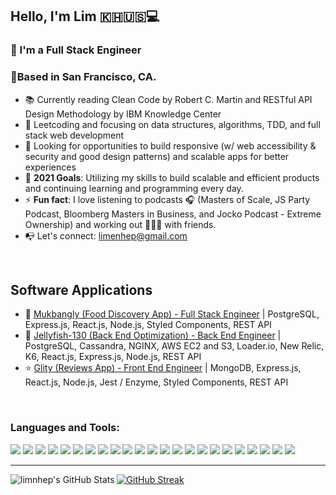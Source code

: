 ## Hello, I'm Lim 🇰🇭🇺🇸💻

### 👋 I'm a Full Stack Engineer
### 🌲Based in San Francisco, CA.



- 📚   Currently reading Clean Code by Robert C. Martin and RESTful API Design Methodology by IBM Knowledge Center
- 💫   Leetcoding and focusing on data structures, algorithms, TDD, and full stack web development
- 👀   Looking for opportunities to build responsive (w/ web accessibility & security and good design patterns) and scalable apps for better experiences
- 🥅   **2021 Goals**: Utilizing my skills to build scalable and efficient products and continuing learning and programming every day.
- ⚡    **Fun fact**: I love listening to podcasts 🎧 (Masters of Scale, JS Party Podcast, Bloomberg Masters in Business, and Jocko Podcast - Extreme Ownership) and working out 🏃🏻‍♂️ with friends.
- 📭   Let's connect: limenhep@gmail.com
<br />

## Software Applications

- 🥗 [Mukbangly (Food Discovery App) - Full Stack Engineer](https://github.com/limnhep/mukbangly) | PostgreSQL, Express.js, React.js, Node.js, Styled Components, REST API
- 🏡 [Jellyfish-130 (Back End Optimization) - Back End Engineer](https://github.com/Jellyfish-130/gallery-service) | PostgreSQL, Cassandra, NGINX, AWS EC2 and S3, Loader.io, New Relic, K6, React.js, Express.js, Node.js, REST API
- ⭐️ [Glity (Reviews App) - Front End Engineer](https://github.com/Glity/people-also-viewed) | MongoDB, Express.js, React.js, Node.js, Jest / Enzyme, Styled Components, REST API
<br />

### Languages and Tools:


![](https://img.shields.io/badge/Language-JavaScript-informational?style=plastic&logo=javascript&logoColor=white&color=blue)
![](https://img.shields.io/badge/Language-TypeScript-informational?style=plastic&logo=typescript&logoColor=white&color=blue)
![](https://img.shields.io/badge/Tools-React-informational?style=plastic&logo=react&logoColor=white&color=blue)
![](https://img.shields.io/badge/Tools-Express-informational?style=plastic&logo=express&logoColor=white&color=blue)
![](https://img.shields.io/badge/Tools-Node.js-informational?style=plastic&logo=node.js&logoColor=white&color=blue)
![](https://img.shields.io/badge/Database-PostgreSQL-informational?style=plastic&logo=postgresql&logoColor=white&color=blue)
![](https://img.shields.io/badge/Database-MongoDB-informational?style=plastic&logo=mongodb&logoColor=white&color=blue)
![](https://img.shields.io/badge/Database-MySQL-informational?style=plastic&logo=mysql&logoColor=white&color=blue)
![](https://img.shields.io/badge/Database-Cassandra-informational?style=plastic&logo=cassandra&logoColor=white&color=blue)
![](https://img.shields.io/badge/Tools-Webpack-informational?style=plastic&logo=webpack&logoColor=white&color=blue)
![](https://img.shields.io/badge/Tools-Babel-informational?style=plastic&logo=babel&logoColor=white&color=blue)
![](https://img.shields.io/badge/Tools-Postman-informational?style=plastic&logo=postman&logoColor=white&color=blue)
![](https://img.shields.io/badge/Language-HTML5-informational?style=plastic&logo=html5&logoColor=white&color=blue)
![](https://img.shields.io/badge/Language-CSS3-informational?style=plastic&logo=css3&logoColor=white&color=blue)
![](https://img.shields.io/badge/Tools-Trello-informational?style=plastic&logo=trello&logoColor=white&color=blue)
![](https://img.shields.io/badge/Tools-VS_Code-informational?style=plastic&logo=visual-studio-code&logoColor=white&color=blue)
![](https://img.shields.io/badge/Shell-Bash-informational?style=plastic&logo=gnu-bash&logoColor=white&color=blue)
![](https://img.shields.io/badge/Tools-NGINX-informational?style=plastic&logo=nginx&logoColor=white&color=blue)
![](https://img.shields.io/badge/Tools-Docker-informational?style=plastic&logo=docker&logoColor=white&color=blue)
![](https://img.shields.io/badge/Tools-Amazon_AWS-informational?style=plastic&logo=amazon-aws&logoColor=white&color=blue)
![](https://img.shields.io/badge/Testing-Jest-informational?style=plastic&logo=jest&logoColor=white&color=blue)
![](https://img.shields.io/badge/Testing-Mocha-informational?style=plastic&logo=mocha&logoColor=white&color=blue)
![](https://img.shields.io/badge/Testing-New_Relic-informational?style=plastic&logo=new-relic&logoColor=white&color=blue)
<br />

---

<img align="left" alt="limnhep's GitHub Stats" src="https://github-readme-stats.vercel.app/api?username=limnhep&show_icons=true&hide_border=true" />

[![GitHub Streak](https://github-readme-streak-stats.herokuapp.com/?user=limnhep&theme=tokyonight_duo&hide_border=true&dates=black&stroke=white&currStreakNum=black&background=white&sideNums=black&currStreakLabel=black&sideLabels=black)](https://github.com/DenverCoder1/github-readme-streak-stats)

